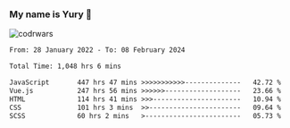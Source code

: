### My name is Yury 👋 
![codrwars](https://www.codewars.com/users/litury/badges/micro) 


<!--START_SECTION:waka-->

```txt
From: 28 January 2022 - To: 08 February 2024

Total Time: 1,048 hrs 6 mins

JavaScript       447 hrs 47 mins >>>>>>>>>>>--------------   42.72 %
Vue.js           247 hrs 56 mins >>>>>>-------------------   23.66 %
HTML             114 hrs 41 mins >>>----------------------   10.94 %
CSS              101 hrs 3 mins  >>-----------------------   09.64 %
SCSS             60 hrs 2 mins   >------------------------   05.73 %
```

<!--END_SECTION:waka-->

